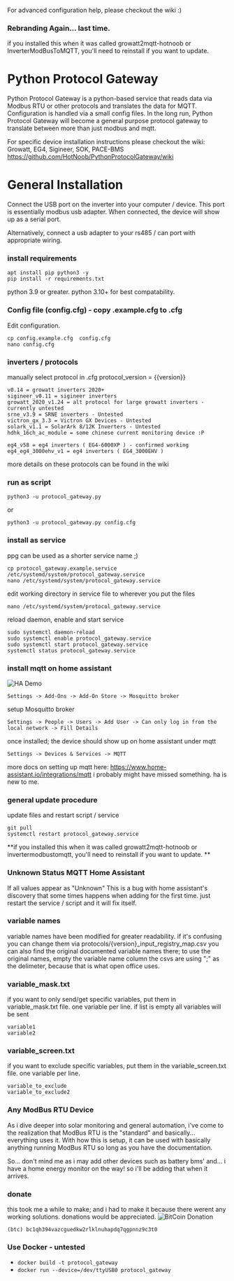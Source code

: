 For advanced configuration help, please checkout the wiki :)

### Rebranding Again... last time.
if you installed this when it was called growatt2mqtt-hotnoob or InverterModBusToMQTT, you'll need to reinstall if you want to update. 

# Python Protocol Gateway

Python Protocol Gateway is a python-based service that reads data via Modbus RTU or other protocols and translates the data for MQTT. 
Configuration is handled via a small config files. 
In the long run, Python Protocol Gateway will become a general purpose protocol gateway to translate between more than just modbus and mqtt. 

For specific device installation instructions please checkout the wiki:
Growatt, EG4, Sigineer, SOK, PACE-BMS
https://github.com/HotNoob/PythonProtocolGateway/wiki

# General Installation
Connect the USB port on the inverter into your computer / device. This port is essentially modbus usb adapter.
When connected, the device will show up as a serial port. 
 
Alternatively, connect a usb adapter to your rs485 / can port with appropriate wiring. 

### install requirements
```
apt install pip python3 -y
pip install -r requirements.txt
```

python 3.9 or greater. python 3.10+ for best compatability. 

### Config file (config.cfg) - copy .example.cfg to .cfg
Edit configuration.
```
cp config.example.cfg  config.cfg
nano config.cfg
```

### inverters / protocols
manually select protocol in .cfg
protocol_version = {{version}}
```
v0.14 = growatt inverters 2020+
sigineer_v0.11 = sigineer inverters
growatt_2020_v1.24 = alt protocol for large growatt inverters - currently untested
srne_v3.9 = SRNE inverters - Untested
victron_gx_3.3 = Victron GX Devices - Untested
solark_v1.1 = SolarArk 8/12K Inverters - Untested
hdhk_16ch_ac_module = some chinese current monitoring device :P

eg4_v58 = eg4 inverters ( EG4-6000XP ) - confirmed working
eg4_eg4_3000ehv_v1 = eg4 inverters ( EG4_3000EHV )
```

more details on these protocols can be found in the wiki

### run as script
```
python3 -u protocol_gateway.py
```

or

```
python3 -u protocol_gateway.py config.cfg
```

### install as service
ppg can be used as a shorter service name ;)

```
cp protocol_gateway.example.service  /etc/systemd/system/protocol_gateway.service
nano /etc/systemd/system/protocol_gateway.service
```
edit working directory in service file to wherever you put the files
```
nano /etc/systemd/system/protocol_gateway.service
```
reload daemon, enable and start service
```
sudo systemctl daemon-reload
sudo systemctl enable protocol_gateway.service
sudo systemctl start protocol_gateway.service
systemctl status protocol_gateway.service
```

### install mqtt on home assistant
![HA Demo](https://raw.githubusercontent.com/HotNoob/InverterModBusToMQTT/main/images/home%20assistant%20example2.png)

```Settings -> Add-Ons -> Add-On Store -> Mosquitto broker```

setup Mosquitto broker

```Settings -> People -> Users -> Add User -> Can only log in from the local network -> Fill Details ```

once installed; the device should show up on home assistant under mqtt

```Settings -> Devices & Services -> MQTT ```

more docs on setting up mqtt here: https://www.home-assistant.io/integrations/mqtt
i probably might have missed something. ha is new to me.

### general update procedure
update files and restart script / service
```
git pull
systemctl restart protocol_gateway.service
```

**if you installed this when it was called growatt2mqtt-hotnoob or invertermodbustomqtt, you'll need to reinstall if you want to update. **

### Unknown Status MQTT Home Assistant 
If all values appear as "Unknown"
This is a bug with home assistant's discovery that some times happens when adding for the first time. just restart the service / script and it will fix itself. 

### variable names
variable names have been modified for greater readability. if it's confusing you can change them via protocols/{version}_input_registry_map.csv
you can also find the original documented variable names there; to use the original names, empty the variable name column
the csvs are using ";" as the delimeter, because that is what open office uses. 

### variable_mask.txt
if you want to only send/get specific variables, put them in variable_mask.txt file. one variable per line. if list is empty all variables will be sent
```
variable1
variable2
```

### variable_screen.txt
if you want to exclude specific variables, put them in the variable_screen.txt file. one variable per line.
```
variable_to_exclude
variable_to_exclude2
```

### Any ModBus RTU Device
As i dive deeper into solar monitoring and general automation, i've come to the realization that ModBus RTU is the "standard" and basically... everything uses it. With how this is setup, it can be used with basically anything running ModBus RTU so long as you have the documentation. 

So... don't mind me as i may add other devices such as battery bms' and... i have a home energy monitor on the way! so i'll be adding that when it arrives.

### donate
this took me a while to make; and i had to make it because there werent any working solutions. 
donations would be appreciated.
![BitCoin Donation](https://github.com/HotNoob/growatt2mqtt-hotnoob/blob/main/images/donate_to_hotnoob.png?raw=true)

```(btc) bc1qh394vazcguedkw2rlklnuhapdq7qgpnnz9c3t0```

### Use Docker - untested
- ```docker build -t protocol_gateway ```
- ```docker run --device=/dev/ttyUSB0 protocol_gateway```
